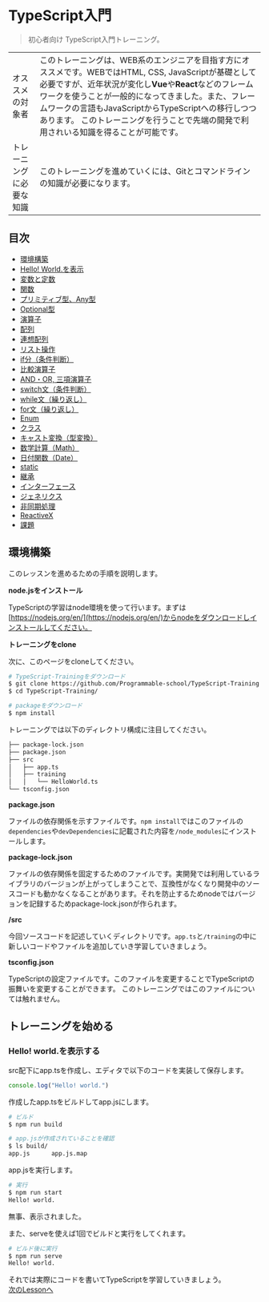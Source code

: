 # TypeScript入門

> 初心者向け TypeScript入門トレーニング。

| | |
|---|---|
|オススメの対象者|このトレーニングは、WEB系のエンジニアを目指す方にオススメです。WEBではHTML, CSS, JavaScriptが基礎として必要ですが、近年状況が変化し**Vue**や**React**などのフレームワークを使うことが一般的になってきました。また、フレームワークの言語もJavaScriptからTypeScriptへの移行しつつあります。 このトレーニングを行うことで先端の開発で利用されいる知識を得ることが可能です。| 
|トレーニングに必要な知識|このトレーニングを進めていくには、Gitとコマンドラインの知識が必要になります。|

## 目次
- [環境構築](https://github.com/Programmable-school/TypeScript-Training#%E6%89%8B%E9%A0%86)
- [Hello! World.を表示](https://github.com/Programmable-school/TypeScript-Training/blob/master/src/lesson/Lesson_HelloWorld.ts)
- [変数と定数](https://github.com/Programmable-school/TypeScript-Training/blob/master/src/lesson/Lesson_LetConst.ts)
- [関数](https://github.com/Programmable-school/TypeScript-Training/blob/master/src/lesson/Lesson_Function.ts)
- [プリミティブ型、Any型](https://github.com/Programmable-school/TypeScript-Training/blob/master/src/lesson/Lesson_PriAny.ts)
- [Optional型](https://github.com/Programmable-school/TypeScript-Training/blob/master/src/lesson/Lesson_Optional.ts)
- [演算子](https://github.com/Programmable-school/TypeScript-Training/blob/master/src/lesson/Lesson_Calc.ts)
- [配列](https://github.com/Programmable-school/TypeScript-Training/blob/master/src/lesson/Lesson_Array.ts)
- [連想配列](https://github.com/Programmable-school/TypeScript-Training/blob/master/src/lesson/Lesson_AssociativeArray.ts)
- [リスト操作](https://github.com/Programmable-school/TypeScript-Training/blob/master/src/lesson/Lesson_ListOperation.ts)
- [if分（条件判断）](https://github.com/Programmable-school/TypeScript-Training/blob/master/src/lesson/Lesson_If.ts)
- [比較演算子](https://github.com/Programmable-school/TypeScript-Training/blob/master/src/lesson/Lesson_Compare.ts)
- [AND・OR, 三項演算子](https://github.com/Programmable-school/TypeScript-Training/blob/master/src/lesson/Lesson_AndOr.ts)
- [switch文（条件判断）](https://github.com/Programmable-school/TypeScript-Training/blob/master/src/lesson/Lesson_Switch.ts)
- [while文（繰り返し）](https://github.com/Programmable-school/TypeScript-Training/blob/master/src/lesson/Lesson_While.ts)
- [for文（繰り返し）](https://github.com/Programmable-school/TypeScript-Training/blob/master/src/lesson/Lesson_For.ts)
- [Enum](https://github.com/Programmable-school/TypeScript-Training/blob/master/src/lesson/Lesson_Enum.ts)
- [クラス ](https://github.com/Programmable-school/TypeScript-Training/blob/master/src/lesson/Lesson_Class.ts)
- [キャスト変換（型変換）](https://github.com/Programmable-school/TypeScript-Training/blob/master/src/lesson/Lesson_Cast.ts)
- [数学計算（Math）](https://github.com/Programmable-school/TypeScript-Training/blob/master/src/lesson/Lesson_Math.ts)
- [日付関数（Date）](https://github.com/Programmable-school/TypeScript-Training/blob/master/src/lesson/Lesson_Date.ts)
- [static](https://github.com/Programmable-school/TypeScript-Training/blob/master/src/lesson/Lesson_Static.ts)
- [継承](https://github.com/Programmable-school/TypeScript-Training/blob/master/src/lesson/Lesson_Inheritance.ts)
- [インターフェース](https://github.com/Programmable-school/TypeScript-Training/blob/master/src/lesson/Lesson_Interface.ts)
- [ジェネリクス](https://github.com/Programmable-school/TypeScript-Training/blob/master/src/lesson/Lesson_Generics.ts)
- [非同期処理](https://github.com/Programmable-school/TypeScript-Training/blob/master/src/lesson/Lesson_AsyncProcess.ts)
- [ReactiveX](https://github.com/Programmable-school/TypeScript-Training/blob/master/src/lesson/Lesson_ReactiveX.ts)
- [課題](./src/README.md)

## 環境構築

このレッスンを進めるための手順を説明します。

**node.jsをインストール**

TypeScriptの学習はnode環境を使って行います。まずは[https://nodejs.org/en/](https://nodejs.org/en/)からnodeをダウンロードしインストールしてください。

**トレーニングをclone**

次に、このページをcloneしてください。

```bash
# TypeScript-Trainingをダウンロード
$ git clone https://github.com/Programmable-school/TypeScript-Training.git
$ cd TypeScript-Training/

# packageをダウンロード
$ npm install
```

トレーニングでは以下のディレクトリ構成に注目してください。
```bash
├── package-lock.json
├── package.json
├── src
│   ├── app.ts
│   ├── training
│   │   └── HelloWorld.ts
└── tsconfig.json
```

**package.json**

ファイルの依存関係を示すファイルです。`npm install`ではこのファイルの`dependencies`や`devDependencies`に記載された内容を`/node_modules`にインストールします。

**package-lock.json**

ファイルの依存関係を固定するためのファイルです。実開発では利用しているライブラリのバージョンが上がってしまうことで、互換性がなくなり開発中のソースコードも動かなくなることがあります。それを防止するためnodeではバージョンを記録するためpackage-lock.jsonが作られます。

**/src**

今回ソースコードを記述していくディレクトリです。`app.ts`と`/training`の中に新しいコードやファイルを追加していき学習していきましょう。

**tsconfig.json**

TypeScriptの設定ファイルです。このファイルを変更することでTypeScriptの振舞いを変更することができます。
このトレーニングではこのファイルについては触れません。


## トレーニングを始める

### Hello! world.を表示する
src配下にapp.tsを作成し、エディタで以下のコードを実装して保存します。
```typescript
console.log("Hello! world.")
```

作成したapp.tsをビルドしてapp.jsにします。
```bash
# ビルド
$ npm run build

# app.jsが作成されていることを確認
$ ls build/
app.js		app.js.map
```

app.jsを実行します。
```bash
# 実行
$ npm run start
Hello! world.
```
無事、表示されました。

また、serveを使えば1回でビルドと実行をしてくれます。
```bash
# ビルド後に実行
$ npm run serve
Hello! world.
```

それでは実際にコードを書いてTypeScriptを学習していきましょう。<br>
[次のLessonへ](./src/README.md)<br>